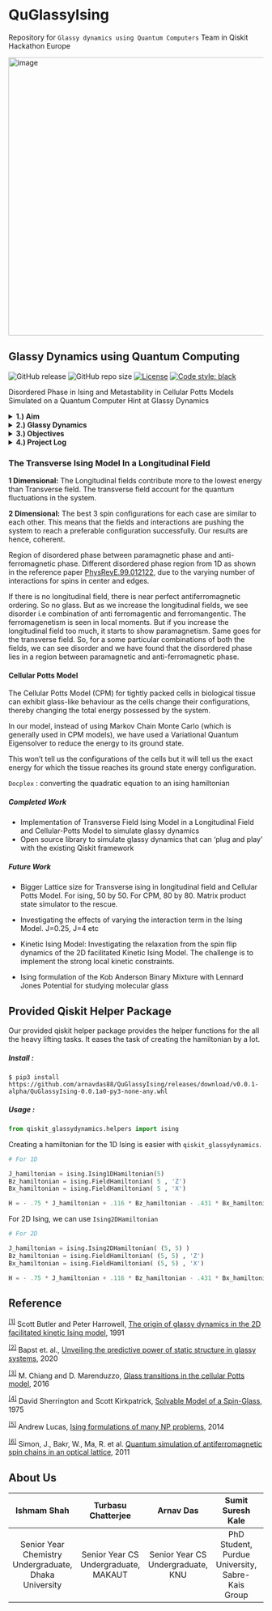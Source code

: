 # QuGlassyIsing
Repository for `Glassy dynamics using Quantum Computers` Team in Qiskit Hackathon Europe


<img width="550" alt="image" src="https://user-images.githubusercontent.com/38852529/120808929-2c45b000-c567-11eb-8343-d8f36f9014cc.png">

## Glassy Dynamics using Quantum Computing

![GitHub release](https://img.shields.io/github/v/release/arnavdas88/QuGlassyIsing?include_prereleases)
![GitHub repo size](https://img.shields.io/github/repo-size/arnavdas88/QuGlassyIsing)
[![License](https://img.shields.io/badge/License-Apache%202.0-yellow.svg)](https://opensource.org/licenses/Apache-2.0)
[![Code style: black](https://img.shields.io/badge/code%20style-black-000000.svg)](https://github.com/psf/black)


Disordered Phase in Ising and Metastability in Cellular Potts Models Simulated on a Quantum Computer Hint at Glassy Dynamics

<details><summary><b>1.) Aim</b></summary>

<hr>
Understanding the <b>nature of glass</b> is one of the longstanding fundamental problems of Natural Sciences. Simulating quantum properties on a quantum device inherently comes with a faster and more accurate description of the system. Hence we propose to study the dynamics of glass using quantum computers. 

This problem statement falls in the category of “Application of Quantum Computing” in “Computational Natural Sciences”
<hr>
  
</details>


<details><summary><b>2.) Glassy Dynamics</b></summary>

<hr>
Any kind of arrested liquid system falls under glassy systems. But simulating a glassy system is a still an unsolved problem. Although many theories have been put forward over the years, a one-size-fits-all theory still remains an open problem in the field of natural sciences. 
<hr>
  
</details>


<details><summary><b>3.) Objectives</b></summary>
  
<hr>

-  If glassy systems arise in two different toy models from two different fields: 
   - Transverse Ising Model in Longitudinal Field
   - Cellular Potts Model
- Pushing the boundaries of NISQ era computing applications by simulating the dynamics of glass on hardware suitable for NISQ Devices
- Kickstart a new area of research for the quantum computing in natural sciences community
- Proposed Qiskit Module and Tutorial

<hr>
  
</details>

<details><summary><b>4.) Project Log</b></summary>
  
<hr>

- 1st week: Read Deepmind's Glassy Dynamics Paper. Can it be replicated using NISQ era QC? The answer turned out to be a resounding 'NO'. Decided to implement 2D faciliated Kinetic Ising Model. Read the Hubbard Model implementation using VQE. Do we need creation/annihilation operator for our project as it was used there? No. Just Ising formulations of our model is necessary. Read about probable use of QML in our work. No appropriate use found that can be implementated in the hackathon's time frame. But looked like an interesting research problem to pursue afterwards. 
- 2nd week: The penalty function formulations required to impose the local constraints in the 2D facilitated Kinetic Model requires more extensive study. This is not doable in the project timeline. Made a report and presentation on it and we discussed and decided to do it post hackathon. The report has been uploaded. We decided on implentating a Transverse Ising Model in a longitudinal field, which shows disordered phases according to the few papers that we read. This could show hint at glassiness: a temporal state between two magentic phases observed during Transition. 
- 3rd week: Started Cellular Potts Model implementation. Made helper functions in python to generate the equations for CPM to define the correct interactions among the cells. Learnt that varying the interactions will show us the metastablities during minimization that is a characteristics of a glassy system. It would be awesome if the relaxation could be shown, but that seems to be impossible as we can not exactly track the center of mass of the cells when converted to the ising formulation. The Ising formulations of the equations were made as well. Looking good so far! Maybe, we finally found two models that we can finish within the deadline?!?
-  4th week: TOTAL CHAOS! Doable within time, but so much work! Started building the proposed Qiskit Module as we have our formulations ready. Pushed our personal computers to the limit. The run of the results came in and looking good so far! There are good evidence of the disordered phases and flucations that we wanted to show in our model. Time to write the report and make the video! It has been a fun journey. First two weeks, we tried a lot of stuff that did not work as of now, but we got a lot of ideas that we would love to pursue in the future!

<hr>
  
</details>



### The Transverse Ising Model In a Longitudinal Field


**1 Dimensional:** The Longitudinal fields contribute more to the lowest energy than Transverse field. The transverse field account for the quantum fluctuations in the system. 

**2 Dimensional:** The best 3 spin configurations for each case are similar to each other. This means that the fields and interactions are pushing the system to reach a preferable configuration successfully. Our results are hence, coherent. 

Region of disordered phase between paramagnetic phase and anti-ferromagnetic phase. Different disordered phase region from 1D as shown in the reference paper [PhysRevE.99.012122](https://journals.aps.org/pre/abstract/10.1103/PhysRevE.99.012122), due to the varying number of interactions for spins in center and edges.

If there is no longitudinal field, there is near perfect antiferromagnetic ordering. So no glass. But as we increase the longitudinal fields, we see disorder i.e combination of anti ferromagentic and ferromangentic. The ferromagenetism is seen in local moments. But if you increase the longitudinal field too much, it starts to show paramagnetism. Same goes for the transverse field. So, for a some particular combinations of both the fields, we can see disorder and we have found that the disordered phase lies in a region between paramagnetic and anti-ferromagnetic phase.



#### Cellular Potts Model

The Cellular Potts Model (CPM) for tightly packed cells in biological tissue can exhibit glass-like behaviour as the cells change their configurations, thereby changing the total energy possessed by the system. 

In our model, instead of using Markov Chain Monte Carlo (which is generally used in CPM models), we have used a Variational Quantum Eigensolver to reduce the energy to its ground state. 

This won’t tell us the configurations of the cells but it will tell us the exact energy for which the tissue reaches its ground state energy configuration.

`Docplex` : converting the quadratic equation to an ising hamiltonian

##### Completed Work
- Implementation of Transverse Field Ising Model in a Longitudinal Field and Cellular-Potts Model to simulate glassy dynamics 
- Open source library to simulate glassy dynamics that can ‘plug and play’ with the existing Qiskit framework

##### Future Work
- Bigger Lattice size for Transverse ising in longitudinal field and Cellular Potts Model. For ising, 50 by 50. For CPM, 80 by 80. Matrix product state simulator to the rescue.

- Investigating the effects of varying the interaction term in the Ising Model. J=0.25, J=4 etc

- Kinetic Ising Model: Investigating the relaxation from the spin flip dynamics of the 2D facilitated Kinetic Ising Model. The challenge is to implement the strong local kinetic constraints.

- Ising formulation of the Kob Anderson Binary Mixture with Lennard Jones Potential for studying molecular glass


## Provided Qiskit Helper Package

Our provided qiskit helper package provides the helper functions for the all the heavy lifting tasks. It eases the task of creating the hamiltonian by a lot.

##### Install :

```shell
$ pip3 install https://github.com/arnavdas88/QuGlassyIsing/releases/download/v0.0.1-alpha/QuGlassyIsing-0.0.1a0-py3-none-any.whl
```

##### Usage :

```python
from qiskit_glassydynamics.helpers import ising
```

Creating a hamiltonian for the 1D Ising is easier with `qiskit_glassydynamics`.

```python
# For 1D

J_hamiltonian = ising.Ising1DHamiltonian(5)
Bz_hamiltonian = ising.FieldHamiltonian( 5 , 'Z')
Bx_hamiltonian = ising.FieldHamiltonian( 5 , 'X')

H = - .75 * J_hamiltonian + .116 * Bz_hamiltonian - .431 * Bx_hamiltonian
```

For 2D Ising, we can use `Ising2DHamiltonian`

```python
# For 2D

J_hamiltonian = ising.Ising2DHamiltonian( (5, 5) )
Bz_hamiltonian = ising.FieldHamiltonian( (5, 5) , 'Z')
Bx_hamiltonian = ising.FieldHamiltonian( (5, 5) , 'X')

H = - .75 * J_hamiltonian + .116 * Bz_hamiltonian - .431 * Bx_hamiltonian
```


## Reference

<sup><a href="https://doi.org/10.1063/1.461768">[1]</a></sup> Scott Butler and Peter Harrowell, [The origin of glassy dynamics in the 2D facilitated kinetic Ising model](https://doi.org/10.1063/1.461768), 1991

<sup><a href="https://www.nature.com/articles/s41567-020-0842-8">[2]</a></sup> Bapst et. al., [Unveiling the predictive power of static structure in glassy systems](https://www.nature.com/articles/s41567-020-0842-8), 2020

<sup><a href="https://iopscience.iop.org/article/10.1209/0295-5075/116/28009/meta#:~:text=We%20map%20out%20the%20phase,that%20this%20phase%20is%20glassy.">[3]</a></sup> M. Chiang and D. Marenduzzo, [Glass transitions in the cellular Potts model](https://iopscience.iop.org/article/10.1209/0295-5075/116/28009/meta#:~:text=We%20map%20out%20the%20phase,that%20this%20phase%20is%20glassy.), 2016

<sup><a href="https://journals.aps.org/prl/abstract/10.1103/PhysRevLett.35.1792">[4]</a></sup> David Sherrington and Scott Kirkpatrick, [Solvable Model of a Spin-Glass](https://journals.aps.org/prl/abstract/10.1103/PhysRevLett.35.1792), 1975

<sup><a href="https://www.frontiersin.org/article/10.3389/fphy.2014.00005">[5]</a></sup> Andrew Lucas, [Ising formulations of many NP problems](https://www.frontiersin.org/article/10.3389/fphy.2014.00005), 2014

<sup><a href="https://doi.org/10.1038/nature09994">[6]</a></sup> Simon, J., Bakr, W., Ma, R. et al. [Quantum simulation of antiferromagnetic spin chains in an optical lattice](https://doi.org/10.1038/nature09994), 2011



## About Us

| Ishmam Shah | Turbasu Chatterjee | Arnav Das | Sumit Suresh Kale | Rishabh Gupta | 
| :---: | :---: | :---: | :---: | :---: |
| Senior Year Chemistry Undergraduate, Dhaka University | Senior Year CS Undergraduate, MAKAUT | Senior Year CS Undergraduate, KNU | PhD Student, Purdue University, Sabre-Kais Group | PhD Student, Purdue University, Sabre-Kais Group |
